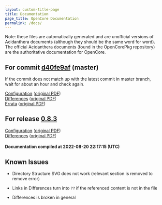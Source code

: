 ```yaml
---
layout: custom-title-page
title: Documentation
page_title: OpenCore Documentation
permalink: /docs/
---
```

Note: these files are automatically generated and are unofficial versions of Acidanthera documents (although they should be the same word for word). The official Acidanthera documents (found in the OpenCorePkg repository) are the authoritative documentation for OpenCore.

## For commit [d40fe9af](https://github.com/acidanthera/OpenCorePkg/tree/d40fe9af150335e739ca10b6a11eaabec2e00228) (master)

If the commit does not match up with the latest commit in master branch, wait for about an hour and check again.

[Configuration](latest/Configuration.html) ([original PDF](https://github.com/acidanthera/OpenCorePkg/blob/d40fe9af150335e739ca10b6a11eaabec2e00228/Docs/Configuration.pdf))
<br>
[Differences](latest/Differences.html) ([original PDF](https://github.com/acidanthera/OpenCorePkg/blob/d40fe9af150335e739ca10b6a11eaabec2e00228/Docs/Differences/Differences.pdf))
<br>
[Errata](latest/Errata.html) ([original PDF](https://github.com/acidanthera/OpenCorePkg/blob/d40fe9af150335e739ca10b6a11eaabec2e00228/Docs/Errata/Errata.pdf))

## For release [0.8.3](https://github.com/acidanthera/OpenCorePkg/tree/0.8.3)

[Configuration](release/Configuration.html) ([original PDF](https://github.com/acidanthera/OpenCorePkg/blob/0.8.3/Docs/Configuration.pdf))
<br>
[Differences](release/Differences.html) ([original PDF](https://github.com/acidanthera/OpenCorePkg/blob/0.8.3/Docs/Differences/Differences.pdf))

#### Documentation compiled at 2022-08-20 22:17:15 (UTC)

## Known Issues

* Directory Structure SVG does not work (relevant section is removed to remove error)

* Links in Differences turn into `??` if the referenced content is not in the file

* Differences is broken in general
